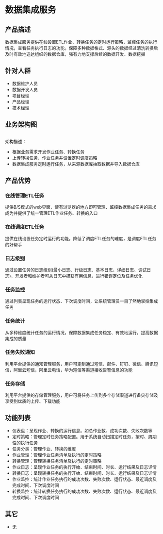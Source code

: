 # 数据集成服务

## 产品描述

数据集成服务提供在线设置ETL作业、转换任务的定时运行策略，监控任务的执行情况，查看任务执行日志的功能。保障多种数据格式、源头的数据经过清洗转换后及时有效地送达组织的数据仓库，强有力地支撑后续的数据开发、数据挖掘

## 针对人群

- 数据维护人员
- 数据开发人员
- 项目经理
- 产品经理
- 技术经理

## 业务架构图

<img :src="$withBase('/operation/datainte_01.png')"  style="zoom:30%">

架构描述：

- 根据业务需求开发作业任务、转换任务
- 上传转换任务、作业任务并设置定时调度策略
- 数据集成服务定时运行任务，从来源数据库抽取数据并导入数据仓库

## 产品优势

### 在线管理ETL任务

提供B/S模式的web界面，使有浏览器的地方即可管理、监控数据集成任务的需求成为并提供了统一管理ETL作业任务、转换的入口

### 在线调度ETL任务

提供在线设置任务定时运行的功能，降低了调度ETL任务的难度，是调度ETL任务的好帮手

### 日志级别

通过设置任务的日志级别(最小日志、行级日志、基本日志、详细日志、调试日志)，开发者和维护者可从日志中捕获有用信息，进行错误定位及任务优化

### 任务监控

通过列表呈现任务的运行状态、下次调度时间，让系统管理员一目了然地掌控集成任务

### 任务统计

从多种维度统计任务的运行情况，保障数据集成任务稳定、有效地运行，提高数据集成的质量

### 任务失败通知

利用平台提供的通知管理服务，用户可定制通过短信、邮件、钉钉、微信、腾讯短信，阿里云短信，阿里云电话，华为短信等渠道接收告警信息的功能

### 任务存储

利用平台提供的存储管理服务，用户可将任务上传到多个存储渠道进行备灾存储及享受到优质的上传、下载功能

## 功能列表

- 仪表盘：呈现作业、转换的运行信息。如总作业数、成功次数、失败次数等
- 定时策略：管理定时任务策略配置。用于系统自动扫描定时任务，按时、周期性的执行任务
- 任务分类：管理作业、转换的维度
- 作业管理：管理作业任务清单及执行的定时策略
- 转换管理：管理转换任务清单及执行的定时策略
- 作业日志：呈现作业任务的执行开始、结束时间、时长、运行结果及日志详情
- 转换日志：呈现转换任务的执行开始、结束时间、时长、运行结果及日志详情
- 作业监控：统计作业任务执行的成功次数、失败次数、运行状态、最近调度及完成时间、下次调度时间
- 转换监控：统计转换任务执行的成功次数、失败次数、运行状态、最近调度及完成时间、下次调度时间

## 其它

- 无
